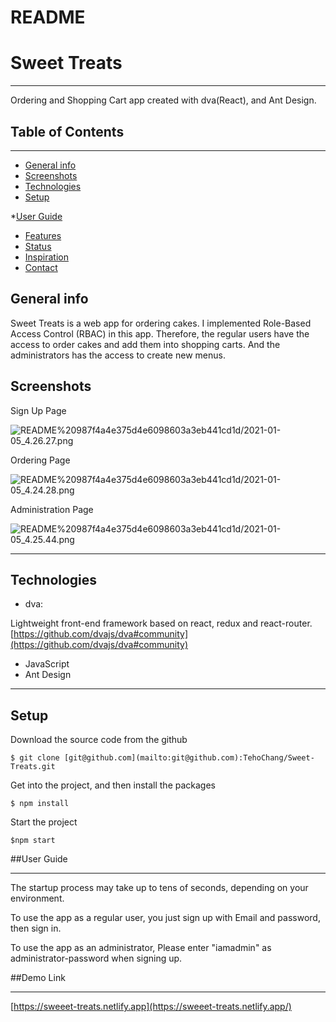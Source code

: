 # README

# Sweet Treats

---

Ordering and Shopping Cart app created with dva(React), and Ant Design.

## Table of Contents

---

* [General info](#general-info)
* [Screenshots](#screenshots)
* [Technologies](#technologies)
* [Setup](#setup)

*[User Guide](user-guide)
* [Features](#features)
* [Status](#status)
* [Inspiration](#inspiration)
* [Contact](#contact)

## General info
Sweet Treats is a web app for ordering cakes. I implemented Role-Based Access Control (RBAC) in this app. Therefore, the regular users have the access to order cakes and add them into shopping carts. And the administrators has the access to create new menus.

## Screenshots

Sign Up Page

![README%20987f4a4e375d4e6098603a3eb441cd1d/2021-01-05_4.26.27.png](README%20987f4a4e375d4e6098603a3eb441cd1d/2021-01-05_4.26.27.png)

Ordering Page

![README%20987f4a4e375d4e6098603a3eb441cd1d/2021-01-05_4.24.28.png](README%20987f4a4e375d4e6098603a3eb441cd1d/2021-01-05_4.24.28.png)

Administration Page

![README%20987f4a4e375d4e6098603a3eb441cd1d/2021-01-05_4.25.44.png](README%20987f4a4e375d4e6098603a3eb441cd1d/2021-01-05_4.25.44.png)

---

## Technologies
* dva: 

Lightweight front-end framework based on react, redux and react-router.
[https://github.com/dvajs/dva#community](https://github.com/dvajs/dva#community)
* JavaScript
* Ant Design

---

## Setup

Download the source code from the github

`$ git clone [git@github.com](mailto:git@github.com):TehoChang/Sweet-Treats.git`

Get into the project, and then install the packages

`$ npm install`

Start the project

`$npm start`

##User Guide

---

The startup process may take up to tens of seconds, depending on your environment.

To use the app as a regular user, you just sign up with Email and password, then sign in.

To use the app as an administrator, Please enter "iamadmin" as  administrator-password when signing up.

##Demo Link

---

[https://sweeet-treats.netlify.app](https://sweeet-treats.netlify.app/)
